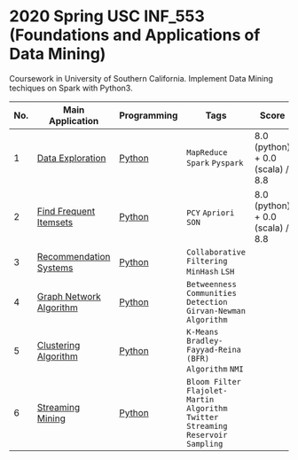 # 2020 Spring USC INF_553 (Foundations and Applications of Data Mining)

Coursework in University of Southern California. Implement Data Mining techiques on Spark with Python3. 

|No.| Main Application |Programming|Tags|Score|
|---|------------------|-----------|----|-----|
|1|[Data Exploration](https://github.com/AaronYang2333/INF_553/blob/master/hw_pdf/assignment1.pdf)|[Python](https://github.com/AaronYang2333/INF_553/tree/master/ay_hw_1) |`MapReduce` `Spark` `Pyspark`|8.0 (python) + 0.0 (scala) / 8.8|
|2|[Find Frequent Itemsets](https://github.com/AaronYang2333/INF_553/blob/master/hw_pdf/assignment2.pdf)|[Python](https://github.com/AaronYang2333/INF_553/tree/master/ay_hw_2)| `PCY` `Apriori` `SON`|8.0 (python) + 0.0 (scala) / 8.8|
|3|[Recommendation Systems](https://github.com/AaronYang2333/INF_553/blob/master/hw_pdf/assignment3.pdf)|[Python](https://github.com/AaronYang2333/INF_553/tree/master/ay_hw_3)|`Collaborative Filtering` `MinHash` `LSH`||
|4|[Graph Network Algorithm](https://github.com/AaronYang2333/INF_553/blob/master/hw_pdf/assignment4.pdf)|[Python](https://github.com/AaronYang2333/INF_553/tree/master/ay_hw_4)|`Betweenness` `Communities Detection` `Girvan-Newman Algorithm`||
|5|[Clustering Algorithm](https://github.com/AaronYang2333/INF_553/blob/master/hw_pdf/assignment5.pdf)|[Python](https://github.com/AaronYang2333/INF_553/tree/master/ay_hw_5)|`K-Means` `Bradley-Fayyad-Reina (BFR) Algorithm` `NMI`||
|6|[Streaming Mining](https://github.com/AaronYang2333/INF_553/blob/master/hw_pdf/assignment6.pdf)|[Python](https://github.com/AaronYang2333/INF_553/tree/master/ay_hw_6)|`Bloom Filter` `Flajolet-Martin Algorithm` `Twitter Streaming` `Reservoir Sampling`||
